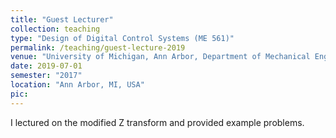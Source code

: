 ```yaml
---
title: "Guest Lecturer"
collection: teaching
type: "Design of Digital Control Systems (ME 561)"
permalink: /teaching/guest-lecture-2019
venue: "University of Michigan, Ann Arbor, Department of Mechanical Engineering"
date: 2019-07-01
semester: "2017"
location: "Ann Arbor, MI, USA"
pic:
---
```


I lectured on the modified Z transform and provided example problems.
